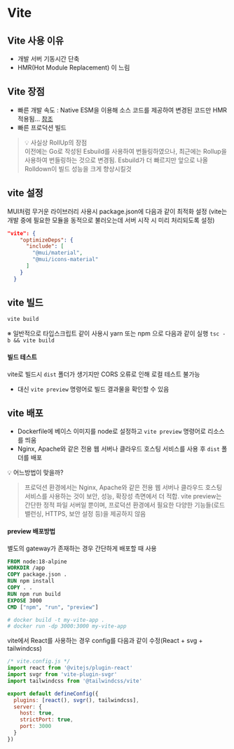 # Vite

## Vite 사용 이유
- 개발 서버 기동시간 단축
- HMR(Hot Module Replacement) 이 느림 

## Vite 장점
- 빠른 개발 속도 : Native ESM을 이용해 소스 코드를 제공하여 변경된 코드만 HMR 적용됨... [참조](https://ko.vitejs.dev/guide/why)
- 빠른 프로덕션 빌드

> 💡 사실상 RollUp의 장점   
> 이전에는 Go로 작성된 Esbuild를 사용하여 번들링하였으나, 최근에는 Rollup을 사용하여 번들링하는 것으로 변경됨. Esbuild가 더 빠르지만 앞으로 나올 Rolldown이 빌드 성능을 크게 향상시킬것

## vite 설정
MUI처럼 무거운 라이브러리 사용시 package.json에 다음과 같이 최적화 설정
(vite는 개발 중에 필요한 모듈을 동적으로 불러오는데 서버 시작 시 미리 처리되도록 설정) 
```json
"vite": {
    "optimizeDeps": {
      "include": [
        "@mui/material",
        "@mui/icons-material"
      ]
    }
  }
```

## vite 빌드
```powershell
vite build
```
※ 일반적으로 타입스크립트 같이 사용시 yarn 또는 npm 으로 다음과 같이 실행 `tsc -b && vite build`

#### 빌드 테스트
vite로 빌드시 `dist` 폴더가 생기지만 CORS 오류로 인해 로컬 테스트 불가능
- 대신 `vite preview` 명령어로 빌드 결과물을 확인할 수 있음


## vite 배포
- Dockerfile에 베이스 이미지를 node로 설정하고 `vite preview` 명령어로 리소스를 띄움
- Nginx, Apache와 같은 전용 웹 서버나 클라우드 호스팅 서비스를 사용 후 `dist` 폴더를 배포

💡 어느방법이 맞을까?
> 프로덕션 환경에서는 Nginx, Apache와 같은 전용 웹 서버나 클라우드 호스팅 서비스를 사용하는 것이 보안, 성능, 확장성 측면에서 더 적합. vite preview는 간단한 정적 파일 서버일 뿐이며, 프로덕션 환경에서 필요한 다양한 기능들(로드 밸런싱, HTTPS, 보안 설정 등)을 제공하지 않음

#### preview 배포방법
별도의 gateway가 존재하는 경우 간단하게 배포할 때 사용
```Dockerfile
FROM node:18-alpine
WORKDIR /app
COPY package.json .
RUN npm install
COPY . .
RUN npm run build
EXPOSE 3000
CMD ["npm", "run", "preview"]

# docker build -t my-vite-app .
# docker run -dp 3000:3000 my-vite-app
```

vite에서 React를 사용하는 경우 config를 다음과 같이 수정(React + svg + tailwindcss)
```js
/* vite.config.js */
import react from '@vitejs/plugin-react'
import svgr from 'vite-plugin-svgr'
import tailwindcss from '@tailwindcss/vite'

export default defineConfig({
  plugins: [react(), svgr(), tailwindcss],
  server: {
    host: true,
    strictPort: true,
    port: 3000
  }
})
```